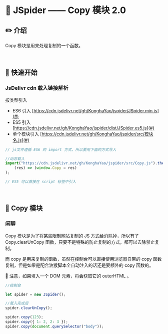 # :book: JSpider —— Copy 模块 2.0

## :pencil2: 介绍

Copy 模块是用来处理复制的一个函数。

<br>

## :hammer: 快速开始

### JsDelivr cdn 载入链接解析

按类型引入

-   ES6 引入 [https://cdn.jsdelivr.net/gh/KonghaYao/jspider/JSpider.min.js](#)
-   ES5 引入 [https://cdn.jsdelivr.net/gh/KonghaYao/jspider/dist/JSpider.es5.js](#)
-   单个模块引入 [https://cdn.jsdelivr.net/gh/KonghaYao/jspider/src/模块名.js](#)

```js
// js文件遵循 ES6 的 import 方式，所以要用下面的方式导入

//动态载入
import("https://cdn.jsdelivr.net/gh/KonghaYao/jspider/src/Copy.js").then(
    (res) => (window.Copy = res)
);

// ES5 可以直接在 script 标签中引入
```

<br>

## :book: Copy 模块

### 闲聊

Copy 模块是为了将某些限制网站复制的 JS 方式给消除掉，所以有了 Copy.clearUnCopy 函数，只要不是特殊的防止复制的方式，都可以去除禁止复制。

而 copy 是用来复制的函数，虽然在控制台可以直接使用浏览器自带的 copy 函数复制，但是如果是配合油猴脚本全自动注入的话还是要额外的 copy 函数的。

:bee: 注意，如果填入一个 DOM 元素，将会获取它的 outerHTML 。

```js
//控制台

let spider = new JSpider();

//载入完成后
spider.clearUnCopy();

spider.copy(123);
spider.copy({ 1: 2, 2: 3 });
spider.copy(document.querySelector("body"));
```
